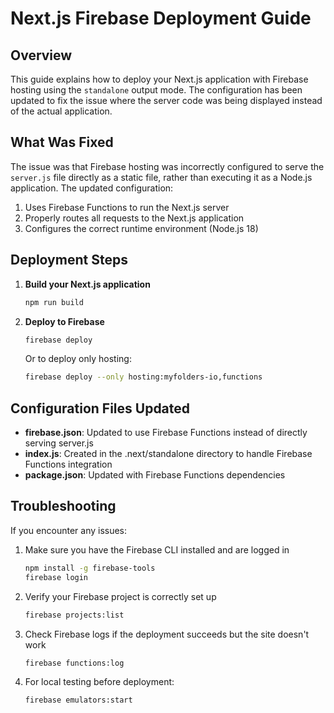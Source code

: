 # Next.js Firebase Deployment Guide

## Overview

This guide explains how to deploy your Next.js application with Firebase hosting using the `standalone` output mode. The configuration has been updated to fix the issue where the server code was being displayed instead of the actual application.

## What Was Fixed

The issue was that Firebase hosting was incorrectly configured to serve the `server.js` file directly as a static file, rather than executing it as a Node.js application. The updated configuration:

1. Uses Firebase Functions to run the Next.js server
2. Properly routes all requests to the Next.js application
3. Configures the correct runtime environment (Node.js 18)

## Deployment Steps

1. **Build your Next.js application**

   ```bash
   npm run build
   ```

2. **Deploy to Firebase**

   ```bash
   firebase deploy
   ```

   Or to deploy only hosting:

   ```bash
   firebase deploy --only hosting:myfolders-io,functions
   ```

## Configuration Files Updated

- **firebase.json**: Updated to use Firebase Functions instead of directly serving server.js
- **index.js**: Created in the .next/standalone directory to handle Firebase Functions integration
- **package.json**: Updated with Firebase Functions dependencies

## Troubleshooting

If you encounter any issues:

1. Make sure you have the Firebase CLI installed and are logged in

   ```bash
   npm install -g firebase-tools
   firebase login
   ```

2. Verify your Firebase project is correctly set up

   ```bash
   firebase projects:list
   ```

3. Check Firebase logs if the deployment succeeds but the site doesn't work

   ```bash
   firebase functions:log
   ```

4. For local testing before deployment:
   ```bash
   firebase emulators:start
   ```
